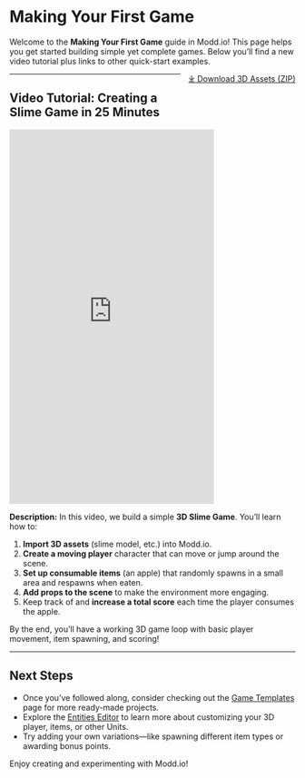 # Making Your First Game

Welcome to the **Making Your First Game** guide in Modd.io! This page helps you get started building simple yet complete games. Below you’ll find a new video tutorial plus links to other quick-start examples.

<!-- This div floats the link to the right of the text block -->
<div style="float: right; margin: 0 0 1em 1em;"> 
  <a href="https://docs.modd.io/getting-started/first-game/assets/slime-game-assets.zip" target="_blank" rel="noopener noreferrer">
  ⤓ Download 3D Assets (ZIP)
</a>
</div>



---
## Video Tutorial: Creating a Slime Game in 25 Minutes

<iframe
  width="360"
  height="660"
  src="https://www.youtube.com/embed/gSvX46ru2c8"
  title="Moddio Tutorial | How To Create a Slime Game In 25 Minutes"
  frameborder="0"
  allowfullscreen>
</iframe>

**Description:** In this video, we build a simple **3D Slime Game**. You’ll learn how to:

1. **Import 3D assets** (slime model, etc.) into Modd.io.  
2. **Create a moving player** character that can move or jump around the scene.  
3. **Set up consumable items** (an apple) that randomly spawns in a small area and respawns when eaten.  
4. **Add props to the scene** to make the environment more engaging.  
5. Keep track of and **increase a total score** each time the player consumes the apple.

By the end, you’ll have a working 3D game loop with basic player movement, item spawning, and scoring!

---

## Next Steps

- Once you’ve followed along, consider checking out the [Game Templates](getting-started/first-game/game-templates.md) page for more ready-made projects.  
- Explore the [Entities Editor](using-scripts/entity-types/entity-types.md) to learn more about customizing your 3D player, items, or other Units.  
- Try adding your own variations—like spawning different item types or awarding bonus points.

Enjoy creating and experimenting with Modd.io!
